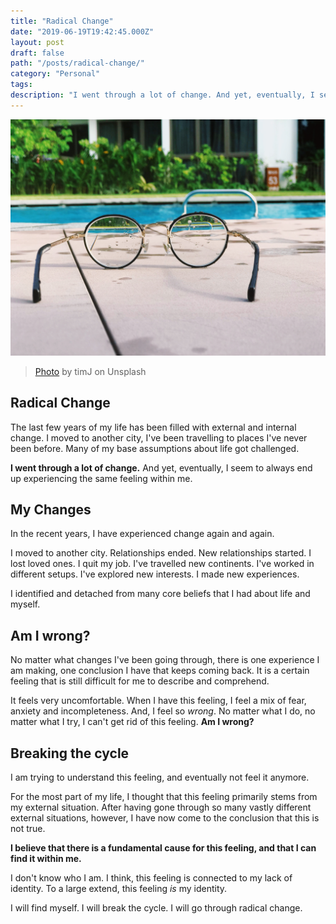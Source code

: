 ```yaml
---
title: "Radical Change"
date: "2019-06-19T19:42:45.000Z"
layout: post
draft: false
path: "/posts/radical-change/"
category: "Personal"
tags:
description: "I went through a lot of change. And yet, eventually, I seem to always end up experiencing the same feeling within me."
---
```


![Radical](radical.jpg)

> [Photo](https://unsplash.com/photos/Vrv_nZHaFTc) by timJ on Unsplash

## Radical Change

The last few years of my life has been filled with external and internal change.
I moved to another city, I've been travelling to places I've never been before. Many of my base assumptions about life got challenged.

**I went through a lot of change.** And yet, eventually, I seem to always end up experiencing the same feeling within me.

## My Changes

In the recent years, I have experienced change again and again.

I moved to another city. Relationships ended. New relationships started. I lost loved ones. I quit my job. I've travelled new continents. I've worked in different setups. I've explored new interests. I made new experiences.

I identified and detached from many core beliefs that I had about life and myself.

## Am I wrong?

No matter what changes I've been going through, there is one experience I am making, one conclusion I have that keeps coming back. It is a certain feeling that is still difficult for me to describe and comprehend.

It feels very uncomfortable. When I have this feeling, I feel a mix of fear, anxiety and incompleteness. And, I feel so _wrong_. No matter what I do, no matter what I try, I can't get rid of this feeling. **Am I wrong?**

## Breaking the cycle

I am trying to understand this feeling, and eventually not feel it anymore.

For the most part of my life, I thought that this feeling primarily stems from my external situation. After having gone through so many vastly different external situations, however, I have now come to the conclusion that this is not true.

**I believe that there is a fundamental cause for this feeling, and that I can find it within me.**

I don't know who I am. I think, this feeling is connected to my lack of identity. To a large extend, this feeling _is_ my identity.

I will find myself. I will break the cycle. I will go through radical change.

